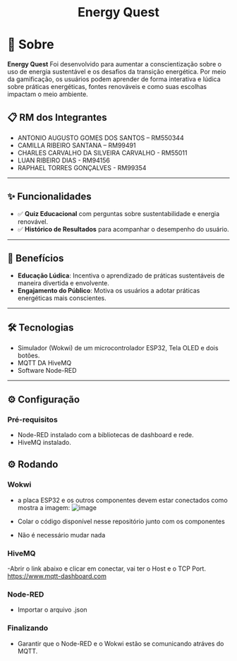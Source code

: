<div align="center" id="top">  
    <h1 align="center">Energy Quest</h1>  
</div>  

# 📝 Sobre  
**Energy Quest** Foi desenvolvido para aumentar a conscientização sobre o uso de energia sustentável e os desafios da transição energética. Por meio da gamificação, os usuários podem aprender de forma interativa e lúdica sobre práticas energéticas, fontes renováveis e como suas escolhas impactam o meio ambiente.

## 📋 RM dos Integrantes
- ANTONIO AUGUSTO GOMES DOS SANTOS – RM550344  
- CAMILLA RIBEIRO SANTANA – RM99491 
- CHARLES CARVALHO DA SILVEIRA CARVALHO - RM55011
- LUAN RIBEIRO DIAS - RM94156
- RAPHAEL TORRES GONÇALVES - RM99354

---

## ✨ Funcionalidades
- ✅ **Quiz Educacional** com perguntas sobre sustentabilidade e energia renovável.
- ✅ **Histórico de Resultados** para acompanhar o desempenho do usuário.

---

## 🚀 Benefícios
-  **Educação Lúdica**: Incentiva o aprendizado de práticas sustentáveis de maneira divertida e envolvente.
-  **Engajamento do Público**: Motiva os usuários a adotar práticas energéticas mais conscientes.
  
---

## 🛠️ Tecnologias
- Simulador (Wokwi) de um microcontrolador ESP32, Tela OLED e dois botões.
- MQTT DA HiveMQ
- Software Node-RED

---

## ⚙️ Configuração

### Pré-requisitos
- Node-RED instalado com a bibliotecas de dashboard e rede.
- HiveMQ instalado.

## ⚙️ Rodando

### Wokwi

- a placa ESP32 e os outros componentes devem estar conectados como mostra a imagem:
![image](https://github.com/user-attachments/assets/671f926d-444c-463e-8b51-d11fa80e533f)

- Colar o código disponível nesse repositório junto com os componentes
- Não é necessário mudar nada

### HiveMQ

-Abrir o link abaixo e clicar em conectar, vai ter o Host e o TCP Port.
https://www.mqtt-dashboard.com 

### Node-RED

- Importar o arquivo .json 

### Finalizando

- Garantir que o Node-RED e o Wokwi estão se comunicando atráves do MQTT. 
